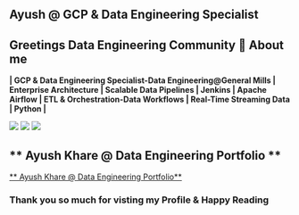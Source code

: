 ## Ayush @ GCP & Data Engineering Specialist ##

## Greetings Data Engineering Community 👋 About me 

**| GCP & Data Engineering Specialist-Data Engineering@General Mills | Enterprise Architecture | Scalable Data Pipelines | Jenkins | Apache Airflow | ETL & Orchestration-Data Workflows | Real-Time Streaming Data | Python |**

[<img src="https://img.shields.io/badge/LinkedIn-0077B5?style=for-the-badge&logo=linkedin&logoColor=white">](<https://www.linkedin.com/in/ayushraikhare/>)
[<img src="https://img.shields.io/badge/Twitter-1DA1F2?style=for-the-badge&logo=twitter&logoColor=white">](<https://twitter.com/AditiKh32506701/>)
[<img src="https://img.shields.io/badge/Gmail-D14836?style=for-the-badge&logo=gmail&logoColor=white">](<ayushraikhare@gmail.com>)

## ** Ayush Khare @ Data Engineering Portfolio ** ##

<a href="https://github.com/AyushRaiKhare/Ayush_Khare_Data_Engineering_Portfolio" class="button icon search"> ** Ayush Khare @ Data Engineering Portfolio** </a> 

### Thank you so much for visting my Profile & Happy Reading ###
